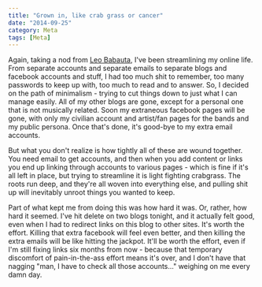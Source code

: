 ```yaml
---
title: "Grown in, like crab grass or cancer"
date: "2014-09-25"
category: Meta
tags: [Meta]
---
```


Again, taking a nod from [Leo Babauta](http://zenhabits.com), I've been streamlining my online life. From separate accounts and separate emails to separate blogs and facebook accounts and stuff, I had too much shit to remember, too many passwords to keep up with, too much to read and to answer. So, I decided on the path of minimalism - trying to cut things down to just what I can manage easily. All of my other blogs are gone, except for a personal one that is not musically related. Soon my extraneous facebook pages will be gone, with only my civilian account and artist/fan pages for the bands and my public persona. Once that's done, it's good-bye to my extra email accounts.

But what you don't realize is how tightly all of these are wound together. You need email to get accounts, and then when you add content or links you end up linking through accounts to various pages - which is fine if it's all left in place, but trying to streamline it is light fighting crabgrass. The roots run deep, and they're all woven into everything else, and pulling shit up will inevitably unroot things you wanted to keep.

Part of what kept me from doing this was how hard it was. Or, rather, how hard it seemed. I've hit delete on two blogs tonight, and it actually felt good, even when I had to redirect links on this blog to other sites. It's worth the effort. Killing that extra facebook will feel even better, and then killing the extra emails will be like hitting the jackpot. It'll be worth the effort, even if I'm still fixing links six months from now - because that temporary discomfort of pain-in-the-ass effort means it's over, and I don't have that nagging "man, I have to check all those accounts..." weighing on me every damn day.
